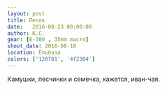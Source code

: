 ```yaml
---
layout: post
title: Песок
date:   2016-08-23 00:00:00
author: К.С.
gear: [E-300 , 35mm macro]
shoot_date: 2016-08-18
location: Ёльбаза
colors: ['120701', '4f2304']
---
```


Камушки, песчинки и семечка, кажется, иван-чая.
